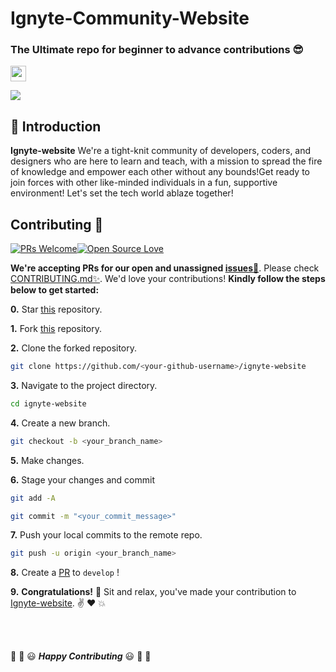 # Ignyte-Community-Website

### The Ultimate repo for beginner to advance contributions 😎 <br>




<a href="https://ignyte-website.vercel.app/"><img align='center' height="25" src="https://img.shields.io/badge/Hola - 👋-pink.svg?&style=for-the-badge&logo=ignyte&logoColor=blue" /></a> <br>



<a href="#Contribution" title="Contributions are welcome"><img src="https://img.shields.io/badge/contributions-welcome-green.svg"></a> <br>


📌 Introduction
------------------
**Ignyte-website** We're a tight-knit community of developers, coders, and designers who are here to learn and teach, with a mission to spread the fire of knowledge and empower each other without any bounds!Get ready to join forces with other like-minded individuals in a fun, supportive environment! Let's set the tech world ablaze together!


## Contributing :handshake:

[![PRs Welcome](https://img.shields.io/badge/PRs-welcome-brightgreen.svg?style=flat&logo=git&logoColor=white)](https://ignyte-website.vercel.app/pulls)[![Open Source Love](https://badges.frapsoft.com/os/v2/open-source.svg?color=red)](https://ignyte-website.vercel.app/)




**We're accepting PRs for our open and unassigned [issues🐛](https://ignyte-website.vercel.app/issues)**. Please check [CONTRIBUTING.md✨](https://ignyte-website.vercel.app/CONTRIBUTING.md). We'd love your contributions! **Kindly follow the steps below to get started:** 

**0.** Star [this](https://ignyte-website.vercel.app/) repository.

**1.** Fork [this](https://ignyte-website.vercel.app/) repository.

**2.** Clone the forked repository.

```bash
git clone https://github.com/<your-github-username>/ignyte-website
```

**3.** Navigate to the project directory.

```bash
cd ignyte-website
```

**4.** Create a new branch.

```bash
git checkout -b <your_branch_name>
```

**5.** Make changes.

**6.** Stage your changes and commit

```bash
git add -A

git commit -m "<your_commit_message>"
```

**7.** Push your local commits to the remote repo.

```bash
git push -u origin <your_branch_name>
```

**8.** Create a [PR](https://help.github.com/en/github/collaborating-with-issues-and-pull-requests/creating-a-pull-request) to `develop` !

**9.** **Congratulations!** :tada: Sit and relax, you've made your contribution to [Ignyte-website](https://ignyte-website.vercel.app/). :v: :heart: 💥

<br><br>


:tada: :confetti_ball: :smiley: _**Happy Contributing**_ :smiley: :confetti_ball: :tada:





